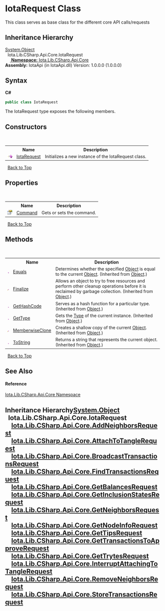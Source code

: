 # IotaRequest Class
 

This class serves as base class for the different core API calls/requests


## Inheritance Hierarchy
<a href="http://msdn2.microsoft.com/en-us/library/e5kfa45b" target="_blank">System.Object</a><br />&nbsp;&nbsp;Iota.Lib.CSharp.Api.Core.IotaRequest<br />&nbsp;&nbsp;&nbsp;&nbsp;<a href="#inheritance-hierarchy" />
**Namespace:**&nbsp;<a href="N_Iota_Lib_CSharp_Api_Core">Iota.Lib.CSharp.Api.Core</a><br />**Assembly:**&nbsp;IotaApi (in IotaApi.dll) Version: 1.0.0.0 (1.0.0.0)

## Syntax

**C#**<br />
``` C#
public class IotaRequest
```

The IotaRequest type exposes the following members.


## Constructors
&nbsp;<table><tr><th></th><th>Name</th><th>Description</th></tr><tr><td>![Public method](media/pubmethod.gif "Public method")</td><td><a href="M_Iota_Lib_CSharp_Api_Core_IotaRequest__ctor">IotaRequest</a></td><td>
Initializes a new instance of the IotaRequest class.</td></tr></table>&nbsp;
<a href="#iotarequest-class">Back to Top</a>

## Properties
&nbsp;<table><tr><th></th><th>Name</th><th>Description</th></tr><tr><td>![Public property](media/pubproperty.gif "Public property")</td><td><a href="P_Iota_Lib_CSharp_Api_Core_IotaRequest_Command">Command</a></td><td>
Gets or sets the command.</td></tr></table>&nbsp;
<a href="#iotarequest-class">Back to Top</a>

## Methods
&nbsp;<table><tr><th></th><th>Name</th><th>Description</th></tr><tr><td>![Public method](media/pubmethod.gif "Public method")</td><td><a href="http://msdn2.microsoft.com/en-us/library/bsc2ak47" target="_blank">Equals</a></td><td>
Determines whether the specified <a href="http://msdn2.microsoft.com/en-us/library/e5kfa45b" target="_blank">Object</a> is equal to the current <a href="http://msdn2.microsoft.com/en-us/library/e5kfa45b" target="_blank">Object</a>.
 (Inherited from <a href="http://msdn2.microsoft.com/en-us/library/e5kfa45b" target="_blank">Object</a>.)</td></tr><tr><td>![Protected method](media/protmethod.gif "Protected method")</td><td><a href="http://msdn2.microsoft.com/en-us/library/4k87zsw7" target="_blank">Finalize</a></td><td>
Allows an object to try to free resources and perform other cleanup operations before it is reclaimed by garbage collection.
 (Inherited from <a href="http://msdn2.microsoft.com/en-us/library/e5kfa45b" target="_blank">Object</a>.)</td></tr><tr><td>![Public method](media/pubmethod.gif "Public method")</td><td><a href="http://msdn2.microsoft.com/en-us/library/zdee4b3y" target="_blank">GetHashCode</a></td><td>
Serves as a hash function for a particular type.
 (Inherited from <a href="http://msdn2.microsoft.com/en-us/library/e5kfa45b" target="_blank">Object</a>.)</td></tr><tr><td>![Public method](media/pubmethod.gif "Public method")</td><td><a href="http://msdn2.microsoft.com/en-us/library/dfwy45w9" target="_blank">GetType</a></td><td>
Gets the <a href="http://msdn2.microsoft.com/en-us/library/42892f65" target="_blank">Type</a> of the current instance.
 (Inherited from <a href="http://msdn2.microsoft.com/en-us/library/e5kfa45b" target="_blank">Object</a>.)</td></tr><tr><td>![Protected method](media/protmethod.gif "Protected method")</td><td><a href="http://msdn2.microsoft.com/en-us/library/57ctke0a" target="_blank">MemberwiseClone</a></td><td>
Creates a shallow copy of the current <a href="http://msdn2.microsoft.com/en-us/library/e5kfa45b" target="_blank">Object</a>.
 (Inherited from <a href="http://msdn2.microsoft.com/en-us/library/e5kfa45b" target="_blank">Object</a>.)</td></tr><tr><td>![Public method](media/pubmethod.gif "Public method")</td><td><a href="http://msdn2.microsoft.com/en-us/library/7bxwbwt2" target="_blank">ToString</a></td><td>
Returns a string that represents the current object.
 (Inherited from <a href="http://msdn2.microsoft.com/en-us/library/e5kfa45b" target="_blank">Object</a>.)</td></tr></table>&nbsp;
<a href="#iotarequest-class">Back to Top</a>

## See Also


#### Reference
<a href="N_Iota_Lib_CSharp_Api_Core">Iota.Lib.CSharp.Api.Core Namespace</a><br />

## Inheritance Hierarchy<a href="http://msdn2.microsoft.com/en-us/library/e5kfa45b" target="_blank">System.Object</a><br />&nbsp;&nbsp;Iota.Lib.CSharp.Api.Core.IotaRequest<br />&nbsp;&nbsp;&nbsp;&nbsp;<a href="T_Iota_Lib_CSharp_Api_Core_AddNeighborsRequest">Iota.Lib.CSharp.Api.Core.AddNeighborsRequest</a><br />&nbsp;&nbsp;&nbsp;&nbsp;<a href="T_Iota_Lib_CSharp_Api_Core_AttachToTangleRequest">Iota.Lib.CSharp.Api.Core.AttachToTangleRequest</a><br />&nbsp;&nbsp;&nbsp;&nbsp;<a href="T_Iota_Lib_CSharp_Api_Core_BroadcastTransactionsRequest">Iota.Lib.CSharp.Api.Core.BroadcastTransactionsRequest</a><br />&nbsp;&nbsp;&nbsp;&nbsp;<a href="T_Iota_Lib_CSharp_Api_Core_FindTransactionsRequest">Iota.Lib.CSharp.Api.Core.FindTransactionsRequest</a><br />&nbsp;&nbsp;&nbsp;&nbsp;<a href="T_Iota_Lib_CSharp_Api_Core_GetBalancesRequest">Iota.Lib.CSharp.Api.Core.GetBalancesRequest</a><br />&nbsp;&nbsp;&nbsp;&nbsp;<a href="T_Iota_Lib_CSharp_Api_Core_GetInclusionStatesRequest">Iota.Lib.CSharp.Api.Core.GetInclusionStatesRequest</a><br />&nbsp;&nbsp;&nbsp;&nbsp;<a href="T_Iota_Lib_CSharp_Api_Core_GetNeighborsRequest">Iota.Lib.CSharp.Api.Core.GetNeighborsRequest</a><br />&nbsp;&nbsp;&nbsp;&nbsp;<a href="T_Iota_Lib_CSharp_Api_Core_GetNodeInfoRequest">Iota.Lib.CSharp.Api.Core.GetNodeInfoRequest</a><br />&nbsp;&nbsp;&nbsp;&nbsp;<a href="T_Iota_Lib_CSharp_Api_Core_GetTipsRequest">Iota.Lib.CSharp.Api.Core.GetTipsRequest</a><br />&nbsp;&nbsp;&nbsp;&nbsp;<a href="T_Iota_Lib_CSharp_Api_Core_GetTransactionsToApproveRequest">Iota.Lib.CSharp.Api.Core.GetTransactionsToApproveRequest</a><br />&nbsp;&nbsp;&nbsp;&nbsp;<a href="T_Iota_Lib_CSharp_Api_Core_GetTrytesRequest">Iota.Lib.CSharp.Api.Core.GetTrytesRequest</a><br />&nbsp;&nbsp;&nbsp;&nbsp;<a href="T_Iota_Lib_CSharp_Api_Core_InterruptAttachingToTangleRequest">Iota.Lib.CSharp.Api.Core.InterruptAttachingToTangleRequest</a><br />&nbsp;&nbsp;&nbsp;&nbsp;<a href="T_Iota_Lib_CSharp_Api_Core_RemoveNeighborsRequest">Iota.Lib.CSharp.Api.Core.RemoveNeighborsRequest</a><br />&nbsp;&nbsp;&nbsp;&nbsp;<a href="T_Iota_Lib_CSharp_Api_Core_StoreTransactionsRequest">Iota.Lib.CSharp.Api.Core.StoreTransactionsRequest</a><br />